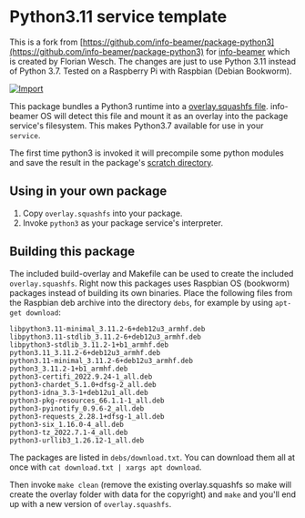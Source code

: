 # Python3.11 service template 

This is a fork from [https://github.com/info-beamer/package-python3](https://github.com/info-beamer/package-python3) for [info-beamer](https://info-beamer.com) which is created by Florian Wesch. 
The changes are just to use Python 3.11 instead of Python 3.7. 
Tested on a Raspberry Pi with Raspbian (Debian Bookworm).

[![Import](https://cdn.infobeamer.com/s/img/import.png)](https://info-beamer.com/use?url=https://github.com/info-beamer/package-python3)

This package bundles a Python3 runtime into a
[overlay.squashfs file](https://info-beamer.com/doc/package-services#customoverlay).
info-beamer OS will detect this file and mount it as an overlay into the
package service's filesystem. This makes Python3.7 available for use in
your `service`.

The first time python3 is invoked it will precompile some python modules
and save the result in the package's
[scratch directory](https://info-beamer.com/doc/package-services#scratchdirectory).

## Using in your own package

1. Copy `overlay.squashfs` into your package. 
1. Invoke `python3` as your package service's interpreter.

## Building this package

The included build-overlay and Makefile can be used to create the included
`overlay.squashfs`. Right now this packages uses Raspbian OS (bookworm) packages
instead of building its own binaries. Place the following files from the
Raspbian deb archive into the directory `debs`, for example by using
`apt-get download`:

```
libpython3.11-minimal_3.11.2-6+deb12u3_armhf.deb
libpython3.11-stdlib_3.11.2-6+deb12u3_armhf.deb
libpython3-stdlib_3.11.2-1+b1_armhf.deb
python3.11_3.11.2-6+deb12u3_armhf.deb
python3.11-minimal_3.11.2-6+deb12u3_armhf.deb
python3_3.11.2-1+b1_armhf.deb
python3-certifi_2022.9.24-1_all.deb
python3-chardet_5.1.0+dfsg-2_all.deb
python3-idna_3.3-1+deb12u1_all.deb
python3-pkg-resources_66.1.1-1_all.deb
python3-pyinotify_0.9.6-2_all.deb
python3-requests_2.28.1+dfsg-1_all.deb
python3-six_1.16.0-4_all.deb
python3-tz_2022.7.1-4_all.deb
python3-urllib3_1.26.12-1_all.deb
```

The packages are listed in `debs/download.txt`. You can download them all at once with `cat download.txt | xargs apt download`.

Then invoke `make clean` (remove the existing overlay.squashfs so make will create the overlay folder with data for the copyright) and `make` and you'll end up with a new version of `overlay.squashfs`.
